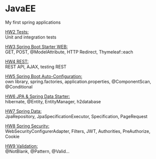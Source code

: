 # JavaEE
My first spring applications

<a href="topic2-junit">HW2 Tests:</a>
<br>
Unit and integration tests 

<a href="app">HW3 Spring Boot Starter WEB:</a> 
<br>
GET, POST, @ModelAttribute, HTTP Redirect, Thymeleaf::each

<a href="HW4">HW4 REST:</a>
<br>
REST API, AJAX, testing REST

<a href="HW5">HW5 Spring Boot Auto-Configuration:</a>
<br>
own library, spring.factories, application.properties, @ComponentScan, @Conditional

<a href="HW6">HW6 JPA & Spring Data Starter:</a>
<br>
hibernate, @Entity,  EntityManager, h2database

<a href="HW7">HW7 Spring Data:</a>
<br>
JpaRepository, JpaSpecificationExecutor, Specification, PageRequest

<a href="HW8">HW8 Spring Security:</a>
<br>
WebSecurityConfigurerAdapter, Filters, JWT, Authorities, PreAuthorize, Cookie

<a href="HW9">HW9 Validation:</a>
<br>
@NotBlank, @Pattern, @Valid...
